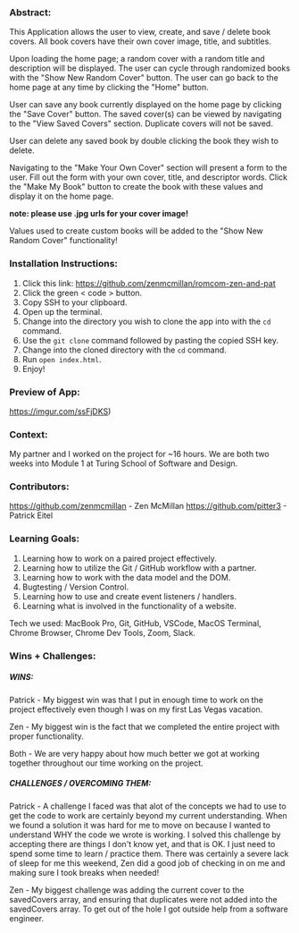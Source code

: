 ### Abstract:

This Application allows the user to view, create, and save / delete book covers. All book covers have their own cover image, title, and subtitles. 

Upon loading the home page; a random cover with a random title and description will be displayed. The user can cycle through randomized books with the "Show New Random Cover" button. The user can go back to the home page at any time by clicking the "Home" button.

User can save any book currently displayed on the home page by clicking the "Save Cover" button. The saved cover(s) can be viewed by navigating to the "View Saved Covers" section. Duplicate covers will not be saved.

User can delete any saved book by double clicking the book they wish to delete.

Navigating to the "Make Your Own Cover" section will present a form to the user. Fill out the form with your own cover, title, and descriptor words. Click the "Make My Book" button to create the book with these values and display it on the home page. 

**note: please use .jpg urls for your cover image!**

Values used to create custom books will be added to the "Show New Random Cover" functionality!

### Installation Instructions:

1. Click this link: https://github.com/zenmcmillan/romcom-zen-and-pat
2. Click the green < code > button.
3. Copy SSH to your clipboard.
4. Open up the terminal.
5. Change into the directory you wish to clone the app into with the `cd` command.
6. Use the `git clone` command followed by pasting the copied SSH key.
7. Change into the cloned directory with the `cd` command.
8. Run `open index.html`.
9. Enjoy!

### Preview of App:

https://imgur.com/ssFjDKS)


### Context:

My partner and I worked on the project for ~16 hours. We are both two weeks into Module 1 at Turing School of Software and Design.

### Contributors:

https://github.com/zenmcmillan - Zen McMillan
https://github.com/pitter3 - Patrick Eitel


### Learning Goals:

1. Learning how to work on a paired project effectively.
2. Learning how to utilize the Git / GitHub workflow with a partner.
3. Learning how to work with the data model and the DOM.
4. Bugtesting / Version Control.
5. Learning how to use and create event listeners / handlers.
6. Learning what is involved in the functionality of a website.

Tech we used: MacBook Pro, Git, GitHub, VSCode, MacOS Terminal, Chrome Browser, Chrome Dev Tools, Zoom, Slack.

### Wins + Challenges:

##### WINS:

Patrick - My biggest win was that I put in enough time to work on the project effectively even though I was on my first Las Vegas vacation.

Zen - My biggest win is the fact that we completed the entire project with proper functionality.

Both - We are very happy about how much better we got at working together throughout our time working on the project.

##### CHALLENGES / OVERCOMING THEM:

Patrick - A challenge I faced was that alot of the concepts we had to use to get the code to work are certainly beyond my current understanding. 
When we found a solution it was hard for me to move on because I wanted to understand WHY the code we wrote is working. 
I solved this challenge by accepting there are things I don't know yet, and that is OK. I just need to spend some time to learn / practice them. 
There was certainly a severe lack of sleep for me this weekend, Zen did a good job of checking in on me and making sure I took breaks when needed!

Zen - My biggest challenge was adding the current cover to the savedCovers array, and ensuring that duplicates were not added into the savedCovers array. To get out of the hole I got outside help from a software engineer.


